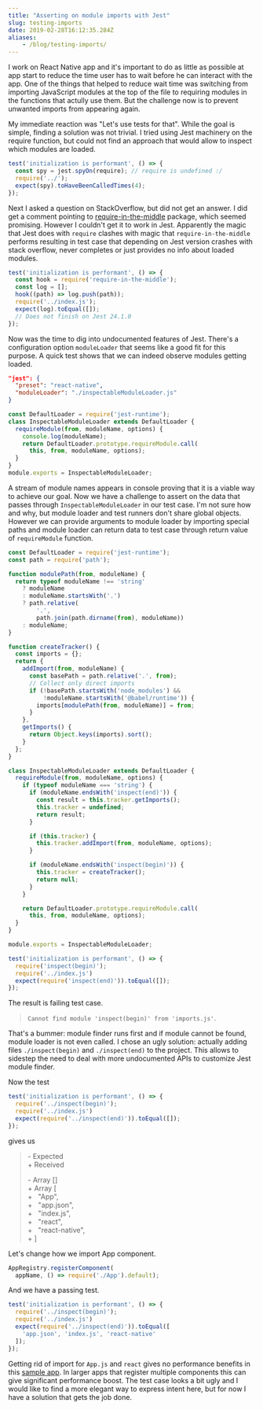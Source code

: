 ```yaml
---
title: "Asserting on module imports with Jest"
slug: testing-imports
date: 2019-02-28T16:12:35.284Z
aliases:
    - /blog/testing-imports/
---
```


I work on React Native app and it's important to do as little as possible
at app start to reduce the time user has to wait before he can interact
with the app. One of the things that helped to reduce wait time was
switching from importing JavaScript modules at the top of the file to
requiring modules in the functions that actully use them. But the
challenge now is to prevent unwanted imports from appearing again.

<!--more-->

My immediate reaction was "Let's use tests for that". While the goal is
simple, finding a solution was not trivial. I tried using Jest machinery
on the require function, but could not find an approach that would allow
to inspect which modules are loaded.

```JavaScript
test('initialization is performant', () => {
  const spy = jest.spyOn(require); // require is undefined :/
  require('../');
  expect(spy).toHaveBeenCalledTimes(4);
});
```

Next I asked a question on StackOverflow, but did not get an answer. I did
get a comment pointing to [require-in-the-middle](https://github.com/elastic/require-in-the-middle)
package, which seemed promising. However I couldn't get it to work in Jest.
Apparently the magic that Jest does with `require` clashes with magic that
`require-in-the-middle` performs resulting in test case that depending on
Jest version crashes with stack overflow, never completes or just provides
no info about loaded modules.

```JavaScript
test('initialization is performant', () => {
  const hook = require('require-in-the-middle');
  const log = [];
  hook((path) => log.push(path));
  require('../index.js');
  expect(log).toEqual([]);
  // Does not finish on Jest 24.1.0
});
```

Now was the time to dig into undocumented features of Jest. There's a
configuration option `moduleLoader` that seems like a good fit for this
purpose. A quick test shows that we can indeed observe modules getting
loaded.

```JSON
"jest": {
  "preset": "react-native",
  "moduleLoader": "./inspectableModuleLoader.js"
}
```

```JavaScript
const DefaultLoader = require('jest-runtime');
class InspectableModuleLoader extends DefaultLoader {
  requireModule(from, moduleName, options) {
    console.log(moduleName);
    return DefaultLoader.prototype.requireModule.call(
      this, from, moduleName, options);
  }
}
module.exports = InspectableModuleLoader;
```

A stream of module names appears in console proving that it is a viable
way to achieve our goal. Now we have a challenge to assert on the data that
passes through `InspectableModuleLoader` in our test case. I'm not sure how
and why, but module loader and test runners don't share global objects.
However we can provide arguments to module loader by importing special paths
and module loader can return data to test case through return value of
`requireModule` function.

```JavaScript
const DefaultLoader = require('jest-runtime');
const path = require('path');

function modulePath(from, moduleName) {
  return typeof moduleName !== 'string'
    ? moduleName
    : moduleName.startsWith('.')
    ? path.relative(
        '.',
        path.join(path.dirname(from), moduleName))
    : moduleName;
}

function createTracker() {
  const imports = {};
  return {
    addImport(from, moduleName) {
      const basePath = path.relative('.', from);
      // Collect only direct imports
      if (!basePath.startsWith('node_modules') &&
          !moduleName.startsWith('@babel/runtime')) {
        imports[modulePath(from, moduleName)] = from;
      }
    },
    getImports() {
      return Object.keys(imports).sort();
    }
  };
}

class InspectableModuleLoader extends DefaultLoader {
  requireModule(from, moduleName, options) {
    if (typeof moduleName === 'string') {
      if (moduleName.endsWith('inspect(end)')) {
        const result = this.tracker.getImports();
        this.tracker = undefined;
        return result;
      }

      if (this.tracker) {
        this.tracker.addImport(from, moduleName, options);
      }

      if (moduleName.endsWith('inspect(begin)')) {
        this.tracker = createTracker();
        return null;
      }
    }

    return DefaultLoader.prototype.requireModule.call(
      this, from, moduleName, options);
  }
}

module.exports = InspectableModuleLoader;
```

```JavaScript
test('initialization is performant', () => {
  require('inspect(begin)');
  require('../index.js')
  expect(require('inspect(end)')).toEqual([]);
});
```

The result is failing test case.
> `Cannot find module 'inspect(begin)' from 'imports.js'`.

That's a bummer: module finder runs first and if module cannot be found,
module loader is not even called. I chose an ugly solution: actually adding
files `./inspect(begin)` and `./inspect(end)` to the project. This allows to
sidestep the need to deal with more undocumented APIs to customize Jest
module finder.

Now the test

```JavaScript
test('initialization is performant', () => {
  require('../inspect(begin)');
  require('../index.js')
  expect(require('../inspect(end)')).toEqual([]);
});
```

gives us

> \- Expected  
> \+ Received
>
> \- Array []  
> \+ Array [  
> \+ &nbsp; "App",  
> \+ &nbsp; "app.json",  
> \+ &nbsp; "index.js",  
> \+ &nbsp; "react",  
> \+ &nbsp; "react-native",  
> \+ ]

Let's change how we import App component.

```JavaScript
AppRegistry.registerComponent(
  appName, () => require('./App').default);
```

And we have a passing test.

```JavaScript
test('initialization is performant', () => {
  require('../inspect(begin)');
  require('../index.js')
  expect(require('../inspect(end)')).toEqual([
    'app.json', 'index.js', 'react-native'
  ]);
});
```

Getting rid of import for `App.js` and `react` gives no performance benefits
in this [sample app](https://github.com/overengineered/blog/tree/samples/ImportsProject).
In larger apps that register multiple components this can give significant
performance boost. The test case looks a bit ugly and I would like to find a
more elegant way to express intent here, but for now I have a solution that
gets the job done.
